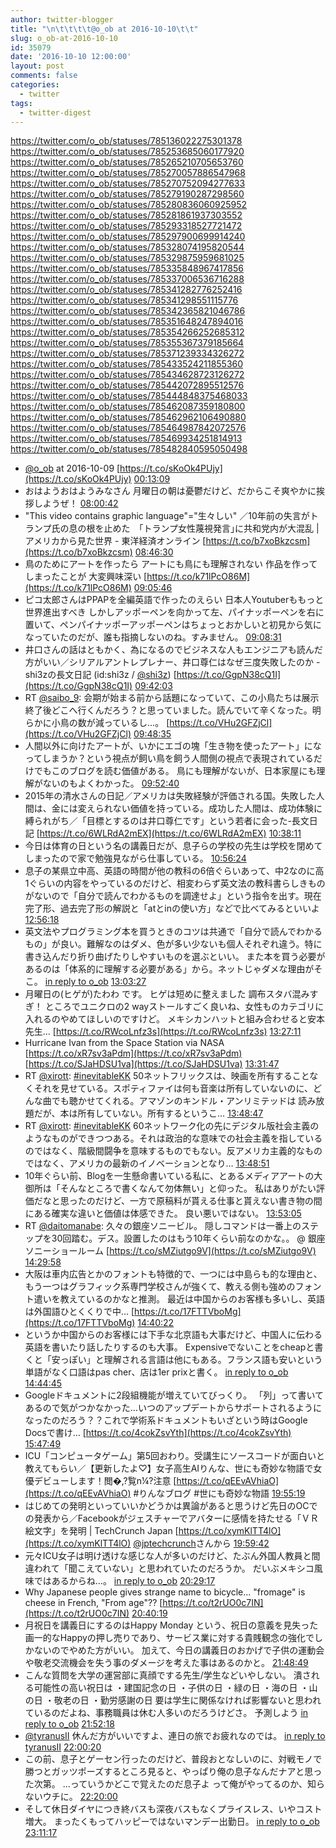 ```yaml
---
author: twitter-blogger
title: "\n\t\t\t\t@o_ob at 2016-10-10\t\t"
slug: o_ob-at-2016-10-10
id: 35079
date: '2016-10-10 12:00:00'
layout: post
comments: false
categories:
  - twitter
tags:
  - twitter-digest
---
```


https://twitter.com/o_ob/statuses/785136022275301378 https://twitter.com/o_ob/statuses/785253685060177920 https://twitter.com/o_ob/statuses/785265210705653760 https://twitter.com/o_ob/statuses/785270057886547968 https://twitter.com/o_ob/statuses/785270752094277633 https://twitter.com/o_ob/statuses/785279190287298560 https://twitter.com/o_ob/statuses/785280836060925952 https://twitter.com/o_ob/statuses/785281861937303552 https://twitter.com/o_ob/statuses/785293318527721472 https://twitter.com/o_ob/statuses/785297900699914240 https://twitter.com/o_ob/statuses/785328074195820544 https://twitter.com/o_ob/statuses/785329875959681025 https://twitter.com/o_ob/statuses/785335848967417856 https://twitter.com/o_ob/statuses/785337006536716288 https://twitter.com/o_ob/statuses/785341282776252416 https://twitter.com/o_ob/statuses/785341298551115776 https://twitter.com/o_ob/statuses/785342365821046786 https://twitter.com/o_ob/statuses/785351648247894016 https://twitter.com/o_ob/statuses/785354266252685312 https://twitter.com/o_ob/statuses/785355367379185664 https://twitter.com/o_ob/statuses/785371239334326272 https://twitter.com/o_ob/statuses/785433524211855360 https://twitter.com/o_ob/statuses/785434628723126272 https://twitter.com/o_ob/statuses/785442072895512576 https://twitter.com/o_ob/statuses/785444848375468033 https://twitter.com/o_ob/statuses/785462087359180800 https://twitter.com/o_ob/statuses/785462962106490880 https://twitter.com/o_ob/statuses/785464987842072576 https://twitter.com/o_ob/statuses/785469934251814913 https://twitter.com/o_ob/statuses/785482840595050498  

*   [@o_ob](https://twitter.com/o_ob) at 2016-10-09 [https://t.co/sKoOk4PUjy](https://t.co/sKoOk4PUjy) [00:13:09](https://twitter.com/o_ob/statuses/785136022275301378)
*   おはようおはようみなさん 月曜日の朝は憂鬱だけど、だからこそ爽やかに挨拶しようぜ！ [08:00:42](https://twitter.com/o_ob/statuses/785253685060177920)
*   "This video contains graphic language"="生々しい" ／10年前の失言がトランプ氏の息の根を止めた　｢トランプ女性蔑視発言｣に共和党内が大混乱 | アメリカから見た世界 - 東洋経済オンライン [https://t.co/b7xoBkzcsm](https://t.co/b7xoBkzcsm) [08:46:30](https://twitter.com/o_ob/statuses/785265210705653760)
*   鳥のためにアートを作ったら アートにも鳥にも理解されない 作品を作ってしまったことが 大変興味深い [https://t.co/k71lPcO86M](https://t.co/k71lPcO86M) [09:05:46](https://twitter.com/o_ob/statuses/785270057886547968)
*   ピコ太郎さんはPPAPを全編英語で作ったのえらい 日本人Youtuberももっと世界進出すべき しかしアッポーペンを向かって左、パイナッポーペンを右に置いて、ペンパイナッポーアッポーペンはちょっとおかしいと初見から気になっていたのだが、誰も指摘しないのね。すみません。 [09:08:31](https://twitter.com/o_ob/statuses/785270752094277633)
*   井口さんの話はともかく、為になるのでビジネスな人もエンジニアも読んだ方がいい／シリアルアントレプレナー、井口尊仁はなぜ三度失敗したのか - shi3zの長文日記 (id:shi3z / [@shi3z](https://twitter.com/shi3z)) [https://t.co/GgpN38cQ1I](https://t.co/GgpN38cQ1I) [09:42:03](https://twitter.com/o_ob/statuses/785279190287298560)
*   RT [@saibo_9](https://twitter.com/saibo_9): 会期が始まる前から話題になっていて、この小鳥たちは展示終了後どこへ行くんだろう？と思っていました。読んでいて辛くなった。明らかに小鳥の数が減っているし…。 [https://t.co/VHu2GFZjCl](https://t.co/VHu2GFZjCl) [09:48:35](https://twitter.com/o_ob/statuses/785280836060925952)
*   人間以外に向けたアートが、いかにエゴの塊「生き物を使ったアート」になってしまうか？という視点が飼い鳥を飼う人間側の視点で表現されているだけでもこのブログを読む価値がある。 鳥にも理解がないが、日本家屋にも理解がないのもよくわかった。 [09:52:40](https://twitter.com/o_ob/statuses/785281861937303552)
*   2015年の清水さんの日記／アメリカは失敗経験が評価される国。失敗した人間は、金には変えられない価値を持っている。成功した人間は、成功体験に縛られがち／「目標とするのは井口尊仁です」という若者に会った-長文日記 [https://t.co/6WLRdA2mEX](https://t.co/6WLRdA2mEX) [10:38:11](https://twitter.com/o_ob/statuses/785293318527721472)
*   今日は体育の日という名の講義日だが、息子らの学校の先生は学校を閉めてしまったので家で勉強見ながら仕事している。 [10:56:24](https://twitter.com/o_ob/statuses/785297900699914240)
*   息子の某県立中高、英語の時間が他の教科の6倍ぐらいあって、中2なのに高1ぐらいの内容をやっているのだけど、相変わらず英文法の教科書らしきものがないので「自分で読んでわかるものを調達せよ」という指令を出す。現在完了形、過去完了形の解説と「atとinの使い方」などで比べてみるといいよ [12:56:18](https://twitter.com/o_ob/statuses/785328074195820544)
*   英文法やプログラミング本を買うときのコツは共通で「自分で読んでわかるもの」が良い。難解なのはダメ、色が多い少ないも個人それぞれ違う。特に書き込んだり折り曲げたりしやすいものを選ぶといい。 また本を買う必要があるのは「体系的に理解する必要がある」から。ネットじゃダメな理由がそこ。 [in reply to o_ob](https://twitter.com/o_ob/statuses/785328074195820544) [13:03:27](https://twitter.com/o_ob/statuses/785329875959681025)
*   月曜日の(ヒゲが)たわわ です。 ヒゲは短めに整えました 調布スタバ混みすぎ！ ところでユニクロの2 wayストールすごく良いね、女性ものカテゴリに入れるのやめてほしいのですけど。 メキシカンハットと組み合わせると安本先生… [https://t.co/RWcoLnfz3s](https://t.co/RWcoLnfz3s) [13:27:11](https://twitter.com/o_ob/statuses/785335848967417856)
*   Hurricane Ivan from the Space Station via NASA [https://t.co/xR7sv3aPdm](https://t.co/xR7sv3aPdm) [https://t.co/SJaHDSU1va](https://t.co/SJaHDSU1va) [13:31:47](https://twitter.com/o_ob/statuses/785337006536716288)
*   RT [@xirott](https://twitter.com/xirott): [#inevitableKK](https://twitter.com/search?q=%23inevitableKK&src=hash) 50ネットフリックスは、映画を所有することなくそれを見せている。スポティファイは何も音楽は所有していないのに、どんな曲でも聴かせてくれる。アマゾンのキンドル・アンリミテッドは 読み放題だが、本は所有していない。所有するというこ… [13:48:47](https://twitter.com/o_ob/statuses/785341282776252416)
*   RT [@xirott](https://twitter.com/xirott): [#inevitableKK](https://twitter.com/search?q=%23inevitableKK&src=hash) 60ネットワーク化の先にデジタル版社会主義のようなものができつつある。それは政治的な意味での社会主義を指しているのではなく、階級間闘争を意味するものでもない。反アメリカ主義的なものではなく、アメリカの最新のイノベーションとなり… [13:48:51](https://twitter.com/o_ob/statuses/785341298551115776)
*   10年ぐらい前、Blogを一生懸命書いている私に、とあるメディアアートの大御所は「そんなところで書くなんて勿体無い」と仰った。 私はありがたい評価だなと思ったのだけど、一方で原稿料が貰える仕事と貰えない書き物の間にある確実な違いと価値は体感できた。 良い悪いではない。 [13:53:05](https://twitter.com/o_ob/statuses/785342365821046786)
*   RT [@daitomanabe](https://twitter.com/daitomanabe): 久々の銀座ソニービル。 隠しコマンドは一番上のステップを30回踏む。デス。設置したのはもう10年くらい前なのかな。。 @ 銀座ソニーショールーム [https://t.co/sMZiutgo9V](https://t.co/sMZiutgo9V) [14:29:58](https://twitter.com/o_ob/statuses/785351648247894016)
*   大阪は車内広告とかのフォントも特徴的で、一つには中島らも的な理由と、もう一つはグラフィック系専門学校さんが強くて、教える側も強めのフォント遣いを教えているのかなと推測。 最近は中国からのお客様も多いし、英語は外国語ひとくくりで中… [https://t.co/17FTTVboMg](https://t.co/17FTTVboMg) [14:40:22](https://twitter.com/o_ob/statuses/785354266252685312)
*   というか中国からのお客様には下手な北京語も大事だけど、中国人に伝わる英語を書いたり話したりするのも大事。 Expensiveでないことをcheapと書くと「安っぽい」と理解される言語は他にもある。フランス語も安いという単語がなく口語はpas cher、店は1er prixと書く。 [in reply to o_ob](https://twitter.com/o_ob/statuses/785354266252685312) [14:44:45](https://twitter.com/o_ob/statuses/785355367379185664)
*   Googleドキュメントに2段組機能が増えていてびっくり。 「列」って書いてあるので気がつかなかった…いつのアップデートからサポートされるようになったのだろう？？これで学術系ドキュメントもいざという時はGoogle Docsで書け… [https://t.co/4cokZsvYth](https://t.co/4cokZsvYth) [15:47:49](https://twitter.com/o_ob/statuses/785371239334326272)
*   ICU「コンピュータゲーム」第5回おわり。受講生にソースコードが面白いと教えてもらい／【更新したよ♡】女子高生AIりんな、世にも奇妙な物語で女優デビューします！閲�,?覧n¼?注意 [https://t.co/qEEvAVhiaO](https://t.co/qEEvAVhiaO) #りんなブログ #世にも奇妙な物語 [19:55:19](https://twitter.com/o_ob/statuses/785433524211855360)
*   はじめての発明といっていいかどうかは異論があると思うけど先日のOCでの発表から／Facebookがジェスチャーでアバターに感情を持たせる「ＶＲ絵文字」を発明 | TechCrunch Japan [https://t.co/xymKlTT4lO](https://t.co/xymKlTT4lO) [@jptechcrunch](https://twitter.com/jptechcrunch)さんから [19:59:42](https://twitter.com/o_ob/statuses/785434628723126272)
*   元々ICU女子は明け透けな感じな人が多いのだけど、たぶん外国人教員と間違われて「聞こえていない」と思われていたのだろうか。 だいぶメキシコ風味ではあるからね...。 [in reply to o_ob](https://twitter.com/o_ob/statuses/785441636482293760) [20:29:17](https://twitter.com/o_ob/statuses/785442072895512576)
*   Why Japanese people gives strange name to bicycle... "fromage" is cheese in French, "From age"?? [https://t.co/t2rUO0c7IN](https://t.co/t2rUO0c7IN) [20:40:19](https://twitter.com/o_ob/statuses/785444848375468033)
*   月祝日を講義日にするのはHappy Monday という、祝日の意義を見失った画一的なHappyの押し売りであり、サービス業に対する貴賎観念の強化でしかないのでやめた方がいい。 加えて、今日の講義日のおかげで子供の運動会や敬老交流機会を失う事のダメージを考えた事はあるのかと。 [21:48:49](https://twitter.com/o_ob/statuses/785462087359180800)
*   こんな質問を大学の運営部に真顔でする先生/学生などいやしない。 潰される可能性の高い祝日は ・建国記念の日 ・子供の日 ・緑の日 ・海の日 ・山の日 ・敬老の日 ・勤労感謝の日 要は学生に関係なければ影響ないと思われているのだよね、事務職員は休む人多いのだろうけどさ。 予測しよう [in reply to o_ob](https://twitter.com/o_ob/statuses/785462087359180800) [21:52:18](https://twitter.com/o_ob/statuses/785462962106490880)
*   [@tyranusII](https://twitter.com/tyranusII) 休んだ方がいいですよ、連日の旅でお疲れなのでは。 [in reply to tyranusII](https://twitter.com/tyranusII/statuses/785403714056052736) [22:00:20](https://twitter.com/o_ob/statuses/785464987842072576)
*   この前、息子とゲーセン行ったのだけど、普段おとなしいのに、対戦モノで勝つとガッツポーズするところ見ると、やっぱり俺の息子なんだナアと思った次第。 ...っていうかどこで覚えたのだ息子よ って俺がやってるのか、知らないウチに。 [22:20:00](https://twitter.com/o_ob/statuses/785469934251814913)
*   そして休日ダイヤにつき終バスも深夜バスもなくプライスレス、いやコスト増大。 まったくもってハッピーではないマンデー出勤日。 [in reply to o_ob](https://twitter.com/o_ob/statuses/785462962106490880) [23:11:17](https://twitter.com/o_ob/statuses/785482840595050498)